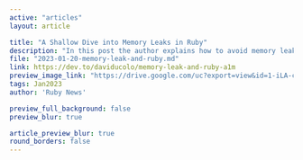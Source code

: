 ```yaml
---
active: "articles"
layout: article

title: "A Shallow Dive into Memory Leaks in Ruby"
description: "In this post the author explains how to avoid memory leaks in Ruby."
file: "2023-01-20-memory-leak-and-ruby.md"
link: https://dev.to/daviducolo/memory-leak-and-ruby-a1m  
preview_image_link: "https://drive.google.com/uc?export=view&id=1-iLA-cFfskHV4iFAeC396Przh9N7IjAN"
tags: Jan2023
author: 'Ruby News'

preview_full_background: false
preview_blur: true

article_preview_blur: true
round_borders: false
---
```

